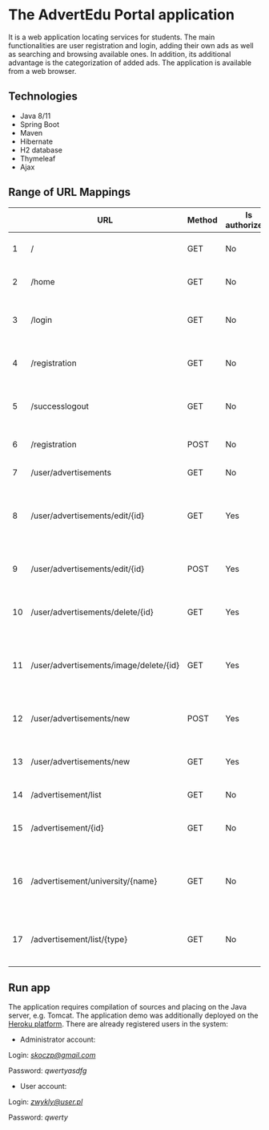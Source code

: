 # The AdvertEdu Portal application
It is a web application locating services for students. The main functionalities are user registration and login, adding their own ads as well as searching and browsing available ones. In addition, its additional advantage is the categorization of added ads. The application is available from a web browser.

## Technologies
 - Java 8/11
 - Spring Boot
 - Maven
 - Hibernate
 - H2 database
 - Thymeleaf
 - Ajax

## Range of URL Mappings
|  | URL | Method | Is authorized? | Description
|--|--|--|--|--|
| 1 | / | GET | No | Returns the page view homepage. |
| 2 | /home | GET | No | Returns the page view homepage. |
| 3 | /login | GET | No | Returns the login and registration form. |
| 4 | /registration | GET | No | Returns the login and registration form. |
| 5 | /successlogout | GET | No | As above but used when logging out correctly. |
| 6 | /registration | POST | No | Receives data for registration of a new user. |
| 7 | /user/advertisements | GET | No | Returns a list of all actual ads.  |
| 8 | /user/advertisements/edit/{id} | GET | Yes | Returns the advertisement with the specified {id} for the edit form. |
| 9 | /user/advertisements/edit/{id} | POST | Yes | Receives a request with {id} to update the ad. |
| 10 | /user/advertisements/delete/{id} | GET | Yes | Request removal of the given ad number {id}. |
| 11 | /user/advertisements/image/delete/{id} | GET | Yes | Receives a request to remove the image with the specified {id} from the ad. |
| 12 | /user/advertisements/new | POST | Yes | Receives data to register a new announcement. |
| 13 | /user/advertisements/new | GET | Yes | Returns the registration form for a new advertisement. |
| 14 | /advertisement/list | GET | No | Returns a list of all current ads. |
| 15 | /advertisement/{id} | GET | No | Returns the details of an ad with the given {id}. |
| 16 | /advertisement/university/{name} | GET | No | Returns a list of current university-related ads with the given {name}. |
| 17 | /advertisement/list/{type} | GET | No | Returns a list of current ones ads assigned to category {type}. |

## Run app
The application requires compilation of sources and placing on the Java server, e.g. Tomcat. The application demo was additionally deployed on the [Heroku platform](https://prz-advert-edu-portal.herokuapp.com/). 
There are already registered users in the system:

 - Administrator account:
 
 Login: *skoczp@gmail.com* 
 
 Password: *qwertyasdfg*

- User account:

Login: *zwykly@user.pl* 

Password: *qwerty*
